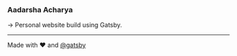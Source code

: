 ### Aadarsha Acharya


&rarr; Personal website build using Gatsby.

---

Made with ❤️ and [@gatsby](www.gatsby.com)
